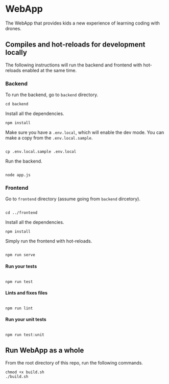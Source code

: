 # WebApp

The WebApp that provides kids a new experience of learning coding
with drones.

## Compiles and hot-reloads for development locally

The following instructions will run the backend and frontend with
hot-reloads enabled at the same time.

### Backend

To run the backend, go to `backend` directory.

```
cd backend
```

Install all the dependencies.

```
npm install
```

Make sure you have a `.env.local`, which will enable the dev mode.
You can make a copy from the `.env.local.sample`.

```

cp .env.local.sample .env.local

```

Run the backend.

```

node app.js

```

### Frontend

Go to `frontend` directory (assume going from `backend` dircetory).

```

cd ../frontend

```

Install all the dependencies.

```
npm install
```

Simply run the frontend with hot-reloads.

```

npm run serve

```

#### Run your tests

```

npm run test

```

#### Lints and fixes files

```

npm run lint

```

#### Run your unit tests

```

npm run test:unit

```

## Run WebApp as a whole

From the root directory of this repo, run the following commands.

```
chmod +x build.sh
./build.sh
```
